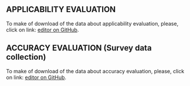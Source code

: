 ## APPLICABILITY EVALUATION
To make of download of the data about applicability evaluation, please, click on link: [editor on GitHub](https://github.com/johnatan-si/icgse-2019/blob/master/Survey-Git.zip?raw=true).

## ACCURACY EVALUATION (Survey data collection)
To make of download of the data about accuracy evaluation, please, click on link: [editor on GitHub](https://github.com/johnatan-si/icgse-2019/blob/master/Survey-Git.zip?raw=true).
